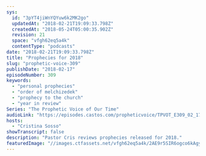 ```yaml
---
sys:
  id: "3pYT4jiWnYQYuw6k2MK2go"
  updatedAt: "2018-02-21T19:09:33.798Z"
  createdAt: "2018-05-24T05:00:35.902Z"
  revision: 21
  space: "vfgh62eq5a4k"
  contentType: "podcasts"
date: "2018-02-21T19:09:33.798Z"
title: "Prophecies for 2018"
slug: "prophetic-voice-309"
publishDate: "2018-02-17"
episodeNumber: 309
keywords:
  - "personal prophecies"
  - "order of melchizedek"
  - "prophecy to the church"
  - "year in review"
Series: "The Prophetic Voice of Our Time"
audioLink: "https://episodes.castos.com/propheticvoice/TPVOT_E309_02_17-18_Prophecies_for_2018.mp3"
hosts:
  - "Cristina Sosso"
showTranscript: false
description: "Pastor Cris reviews prophecies released for 2018."
featuredImage: "//images.ctfassets.net/vfgh62eq5a4k/2AE9r5SIR6ogco6kAgy80Y/758afdb718203b2f8630551b62f95ad3/azgan-mjeshtri-435130-unsplash.jpg"
---
```

